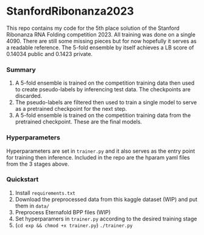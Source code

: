 # StanfordRibonanza2023
This repo contains my code for the 5th place solution of the Stanford Ribonanza RNA Folding competition 2023. All training was done on a single 4090.
There are still some missing pieces but for now hopefully it serves as a readable reference. The 5-fold ensemble by itself achieves a LB score of 0.14034 public and 0.1423 private.

### Summary
1. A 5-fold ensemble is trained on the competition training data then used to create pseudo-labels by inferencing test data. The checkpoints are discarded.
2. The pseudo-labels are filtered then used to train a single model to serve as a pretrained checkpoint for the next step.
3. A 5-fold ensemble is trained on the competition training data from the pretrained checkpoint. These are the final models.

### Hyperparameters
Hyperparameters are set in `trainer.py` and it also serves as the entry point for training then inference. Included in the repo are the hparam yaml files from the 3 stages above.

### Quickstart
1. Install `requirements.txt`
2. Download the preprocessed data from this kaggle dataset (WIP) and put them in `data/`
3. Preprocess Eternafold BPP files (WIP)
4. Set hyperparamers in `trainer.py` according to the desired training stage
5. (`cd exp && chmod +x trainer.py`) `./trainer.py`
